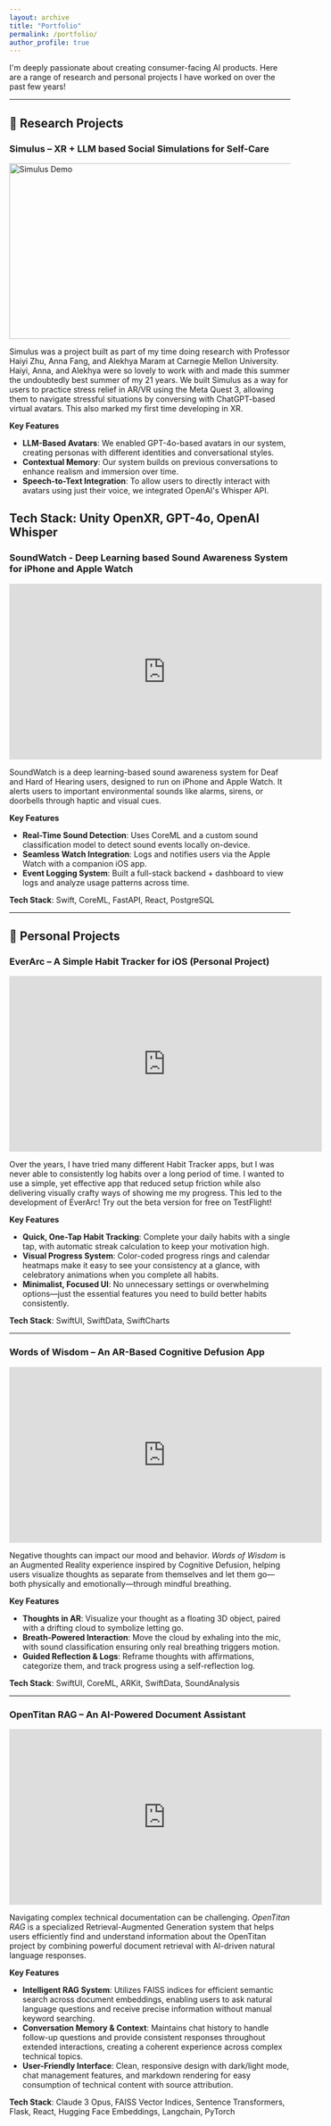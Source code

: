```yaml
---
layout: archive
title: "Portfolio"
permalink: /portfolio/
author_profile: true
---
```


I'm deeply passionate about creating consumer-facing AI products. Here are a range of research and personal projects I have worked on over the past few years!

---

## 🧪 Research Projects

### Simulus – XR + LLM based Social Simulations for Self-Care

<img src="{{ '/files/demos/Simulus_Demo.gif' | relative_url }}" alt="Simulus Demo" width="560" height="315">

Simulus was a project built as part of my time doing research with Professor Haiyi Zhu, Anna Fang, and Alekhya Maram at Carnegie Mellon University. Haiyi, Anna, and Alekhya were so lovely to work with and made this summer the undoubtedly best summer of my 21 years. We built Simulus as a way for users to practice stress relief in AR/VR using the Meta Quest 3, allowing them to navigate stressful situations by conversing with ChatGPT-based virtual avatars. This also marked my first time developing in XR.

**Key Features**
* **LLM-Based Avatars**: We enabled GPT-4o-based avatars in our system, creating personas with different identities and conversational styles.
* **Contextual Memory**: Our system builds on previous conversations to enhance realism and immersion over time.
* **Speech-to-Text Integration**: To allow users to directly interact with avatars using just their voice, we integrated OpenAI's Whisper API.

**Tech Stack**: Unity OpenXR, GPT-4o, OpenAI Whisper
---

### SoundWatch - Deep Learning based Sound Awareness System for iPhone and Apple Watch

<iframe width="560" height="315" src="https://www.youtube.com/embed/aanpbJIDB4g?si=8h4zeGKxkCLtDl5v" frameborder="0" allowfullscreen></iframe>

SoundWatch is a deep learning-based sound awareness system for Deaf and Hard of Hearing users, designed to run on iPhone and Apple Watch. It alerts users to important environmental sounds like alarms, sirens, or doorbells through haptic and visual cues.

**Key Features**
* **Real-Time Sound Detection**: Uses CoreML and a custom sound classification model to detect sound events locally on-device.
* **Seamless Watch Integration**: Logs and notifies users via the Apple Watch with a companion iOS app.
* **Event Logging System**: Built a full-stack backend + dashboard to view logs and analyze usage patterns across time.

**Tech Stack**: Swift, CoreML, FastAPI, React, PostgreSQL

---

## 🚀 Personal Projects

### EverArc – A Simple Habit Tracker for iOS (Personal Project)

<iframe width="560" height="315" src="https://www.youtube.com/embed/6vDa7zFkcOc" frameborder="0" allowfullscreen></iframe>

Over the years, I have tried many different Habit Tracker apps, but I was never able to consistently log habits over a long period of time. I wanted to use a simple, yet effective app that reduced setup friction while also delivering visually crafty ways of showing me my progress. This led to the development of EverArc! Try out the beta version for free on TestFlight!

**Key Features**
* **Quick, One-Tap Habit Tracking**: Complete your daily habits with a single tap, with automatic streak calculation to keep your motivation high.
* **Visual Progress System**: Color-coded progress rings and calendar heatmaps make it easy to see your consistency at a glance, with celebratory animations when you complete all habits.
* **Minimalist, Focused UI**: No unnecessary settings or overwhelming options—just the essential features you need to build better habits consistently.

**Tech Stack**: SwiftUI, SwiftData, SwiftCharts

---

### Words of Wisdom – An AR-Based Cognitive Defusion App

<iframe width="560" height="315" src="https://www.youtube.com/embed/Lc0h_Mie0o0" frameborder="0" allowfullscreen></iframe>

Negative thoughts can impact our mood and behavior. *Words of Wisdom* is an Augmented Reality experience inspired by Cognitive Defusion, helping users visualize thoughts as separate from themselves and let them go—both physically and emotionally—through mindful breathing.

**Key Features**
* **Thoughts in AR**: Visualize your thought as a floating 3D object, paired with a drifting cloud to symbolize letting go.
* **Breath-Powered Interaction**: Move the cloud by exhaling into the mic, with sound classification ensuring only real breathing triggers motion.
* **Guided Reflection & Logs**: Reframe thoughts with affirmations, categorize them, and track progress using a self-reflection log.

**Tech Stack**: SwiftUI, CoreML, ARKit, SwiftData, SoundAnalysis

---

### OpenTitan RAG – An AI-Powered Document Assistant

<iframe width="560" height="315" src="https://www.youtube.com/embed/MeZdiM05C2s" frameborder="0" allowfullscreen></iframe>

Navigating complex technical documentation can be challenging. *OpenTitan RAG* is a specialized Retrieval-Augmented Generation system that helps users efficiently find and understand information about the OpenTitan project by combining powerful document retrieval with AI-driven natural language responses.

**Key Features**
* **Intelligent RAG System**: Utilizes FAISS indices for efficient semantic search across document embeddings, enabling users to ask natural language questions and receive precise information without manual keyword searching.
* **Conversation Memory & Context**: Maintains chat history to handle follow-up questions and provide consistent responses throughout extended interactions, creating a coherent experience across complex technical topics.
* **User-Friendly Interface**: Clean, responsive design with dark/light mode, chat management features, and markdown rendering for easy consumption of technical content with source attribution.

**Tech Stack**: Claude 3 Opus, FAISS Vector Indices, Sentence Transformers, Flask, React, Hugging Face Embeddings, Langchain, PyTorch
